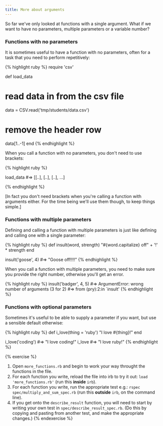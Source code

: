 ```yaml
---
title: More about arguments
---
```


So far we've only looked at functions with a single argument. What if we want to have no parameters, multiple parameters or a variable number?

### Functions with no parameters

It is sometimes useful to have a function with no parameters, often for a task that you need to perform repetitively:

{% highlight ruby %}
require 'csv'

def load_data
  # read data in from the csv file
  data = CSV.read('tmp/students/data.csv')

  # remove the header row
  data[1..-1]
end
{% endhighlight %}

When you call a function with no parameters, you don't need to use brackets:

{% highlight ruby %}

load_data #=> [[..], [..], [..], ...]

{% endhighlight %}

<p class='small'>[In fact you don't need brackets when you're calling a function with arguments either. For the time being we'll use them though, to keep things simple.]</p>

### Functions with multiple parameters

Defining and calling a function with multiple parameters is just like defining and calling one with a single parameter:

{% highlight ruby %}
def insult(word, strength)
  "#{word.capitalize} off" + '!' * strength
end

insult('goose', 4) #=> "Goose off!!!!"
{% endhighlight %}

When you call a function with multiple parameters, you need to make sure you provide the right number, otherwise you'll get an error.

{% highlight ruby %}
insult('badger', 4, 5)
#=> ArgumentError: wrong number of arguments (3 for 2)
#=> from (pry):2:in `insult'
{% endhighlight %}

### Functions with optional parameters

Sometimes it's useful to be able to supply a parameter if you want, but use a sensible default otherwise:

{% highlight ruby %}
def i_love(thing = 'ruby')
  "I love #{thing}!"
end

i_love('coding') #=> "I love coding!"
i_love           #=> "I love ruby!"
{% endhighlight %}

{% exercise %}
1. Open `more_functions.rb` and begin to work your way throught the functions in the file.
2. For each function you write, reload the file into irb to try it out: `load 'more_functions.rb'` (run this **inside** `irb`).
3. For each function you write, run the appropriate test e.g.: `rspec spec/multiply_and_sum_spec.rb` (run this **outside** `irb`, on the command line).
4. If you get onto the `describe_result` function, you will need to start by writing your own test in `spec/describe_result_spec.rb`. (Do this by copying and pasting from another test, and make the appropriate changes.)
{% endexercise %}